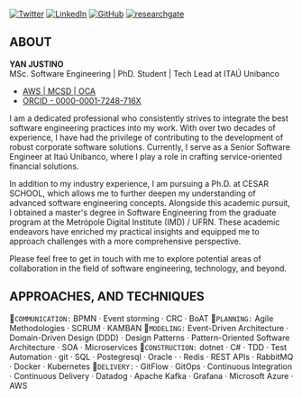 
[![Twitter](https://img.shields.io/badge/-@yanjustino-1ca0f1?&logoColor=white&logo=Twitter&style=flat-square&link=https://twitter.com/yanjustino)](https://twitter.com/yanjustino)
[![LinkedIn](https://img.shields.io/badge/-Yan%20Justino-blue?logo=LinkedIn&style=flat-square&link=https://www.linkedin.com/in/yanjustino/)](https://www.linkedin.com/in/yanjustino/)
[![GitHub](https://img.shields.io/badge/-yanjustino-black?logo=GitHub&style=flat-square&link=https://github.com/yanjustino?tab=repositories)](https://github.com/yanjustino?tab=repositories)
[![researchgate](https://img.shields.io/badge/-yanjustino-black?logo=researchgate&style=flat-square&link=https://www.researchgate.net/profile/Yan-Justino-2)](https://www.researchgate.net/profile/Yan-Justino-2)

## ABOUT

**YAN JUSTINO**  
MSc. Software Engineering | PhD. Student | Tech Lead at ITAÚ Unibanco

- [AWS | MCSD | OCA](https://www.youracclaim.com/users/yan-justino/badges)  
- [ORCID - 0000-0001-7248-716X](https://orcid.org/0000-0001-7248-716X)

I am a dedicated professional who consistently strives to integrate the best software engineering practices into my work. With over two decades of experience, I have had the privilege of contributing to the development of robust corporate software solutions. Currently, I serve as a Senior Software Engineer at Itaú Unibanco, where I play a role in crafting service-oriented financial solutions.

In addition to my industry experience, I am pursuing a Ph.D. at CESAR SCHOOL, which allows me to further deepen my understanding of advanced software engineering concepts. Alongside this academic pursuit, I obtained a master's degree in Software Engineering from the graduate program at the Metrópole Digital Institute (IMD) / UFRN. These academic endeavors have enriched my practical insights and equipped me to approach challenges with a more comprehensive perspective.

Please feel free to get in touch with me to explore potential areas of collaboration in the field of software engineering, technology, and beyond.

## APPROACHES, AND TECHNIQUES

:small_orange_diamond:`COMMUNICATION:` BPMN · Event storming · CRC · BoAT  :small_orange_diamond:`PLANNING:` Agile Methodologies · SCRUM · KAMBAN :small_orange_diamond:`MODELING:` Event-Driven Architecture · Domain-Driven Design (DDD) · Design Patterns · Pattern-Oriented Software Architecture · SOA · Microservices :small_orange_diamond:`CONSTRUCTION:` dotnet · C# · TDD · Test Automation · git ·  SQL ·  Postegresql · Oracle · · Redis · REST APIs · RabbitMQ · Docker · Kubernetes :small_orange_diamond:`DELIVERY:` · GitFlow · GitOps · Continuous Integration · Continuous Delivery · Datadog · Apache Kafka ·  Grafana · Microsoft Azure · AWS 


<!--
**yanjustino/yanjustino** is a ✨ _special_ ✨ repository because its `README.md` (this file) appears on your GitHub profile.

Here are some ideas to get you started:

- 🔭 I’m currently working on ...
- 🌱 I’m currently learning ...
- 👯 I’m looking to collaborate on ...
- 🤔 I’m looking for help with ...
- 💬 Ask me about ...
- 📫 How to reach me: ...
- 😄 Pronouns: ...
- ⚡ Fun fact: ...
-->

